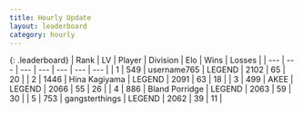 ```yaml
---
title: Hourly Update
layout: leaderboard
category: hourly
---
```


{: .leaderboard}
| Rank | LV | Player | Division | Elo | Wins | Losses |
| --- | --- | --- | --- | --- | --- | --- |
| <span data-change="0">1</span> | 549 | <span title="ID: 188640">username765</span> | LEGEND | <span data-change="-8">2102</span> | <span data-change="1">65</span> | <span data-change="1">20</span> |
| <span data-change="0">2</span> | 1446 | <span title="ID: 315148">Hina Kagiyama</span> | LEGEND | <span data-change="0">2091</span> | <span data-change="0">63</span> | <span data-change="0">18</span> |
| <span data-change="0">3</span> | 499 | <span title="ID: 455100">AKEE</span> | LEGEND | <span data-change="-13">2066</span> | <span data-change="0">55</span> | <span data-change="1">26</span> |
| <span data-change="0">4</span> | 886 | <span title="ID: 466895">Bland Porridge</span> | LEGEND | <span data-change="0">2063</span> | <span data-change="0">59</span> | <span data-change="0">30</span> |
| <span data-change="0">5</span> | 753 | <span title="ID: 92077">gangsterthings</span> | LEGEND | <span data-change="0">2062</span> | <span data-change="0">39</span> | <span data-change="0">11</span> |